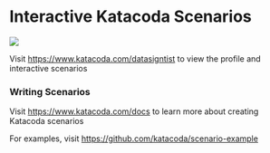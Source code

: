 # Interactive Katacoda Scenarios

[![](http://shields.katacoda.com/katacoda/datasigntist/count.svg)](https://www.katacoda.com/datasigntist "Get your profile on Katacoda.com")

Visit https://www.katacoda.com/datasigntist to view the profile and interactive scenarios

### Writing Scenarios
Visit https://www.katacoda.com/docs to learn more about creating Katacoda scenarios

For examples, visit https://github.com/katacoda/scenario-example
